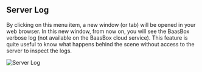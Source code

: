 ## Server Log
By clicking on this menu item, a new window (or tab) will be opened in your web browser. In this new window, from now on, you will see the BaasBox verbose log (not available on the BaasBox cloud service).
This feature is quite useful to know what happens behind the scene without access to the server to inspect the logs.

![Server Log](images/Console_0.9.4/baasbox-0.9.4-server-log.png)

